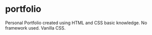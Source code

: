 # portfolio
Personal Portfolio created using HTML and CSS basic knowledge.
No framework used. Vanilla CSS.
